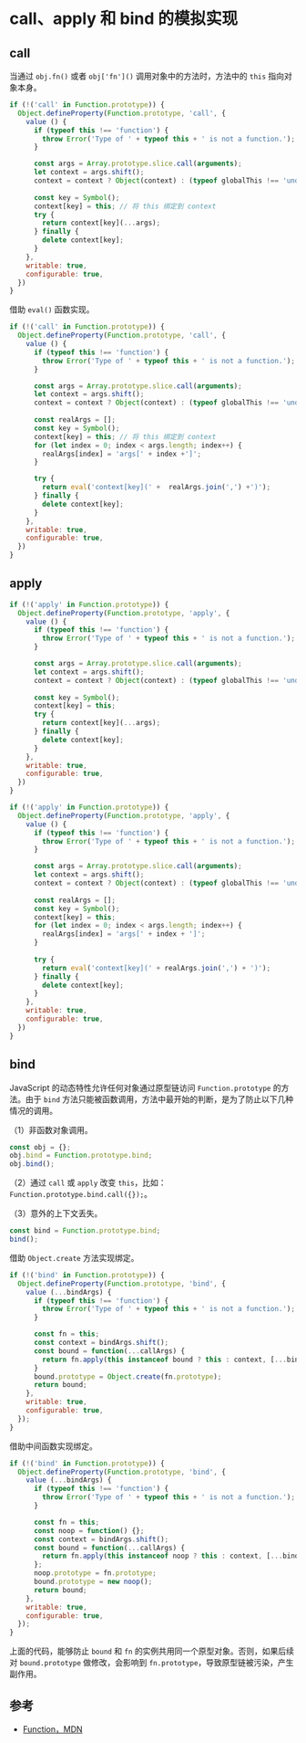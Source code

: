 # call、apply 和 bind 的模拟实现

## call

当通过 `obj.fn()` 或者 `obj['fn']()` 调用对象中的方法时，方法中的 `this` 指向对象本身。

```javascript
if (!('call' in Function.prototype)) {
  Object.defineProperty(Function.prototype, 'call', {
    value () {
      if (typeof this !== 'function') {
        throw Error('Type of ' + typeof this + ' is not a function.');
      }

      const args = Array.prototype.slice.call(arguments);
      let context = args.shift();
      context = context ? Object(context) : (typeof globalThis !== 'undefined' ? globalThis : window);
      
      const key = Symbol();
      context[key] = this; // 将 this 绑定到 context
      try {
        return context[key](...args);
      } finally {
        delete context[key];
      }
    },
    writable: true,
    configurable: true,
  })
}
```

借助 `eval()` 函数实现。

```javascript
if (!('call' in Function.prototype)) {
  Object.defineProperty(Function.prototype, 'call', {
    value () {
      if (typeof this !== 'function') {
        throw Error('Type of ' + typeof this + ' is not a function.');
      }

      const args = Array.prototype.slice.call(arguments);
      let context = args.shift();
      context = context ? Object(context) : (typeof globalThis !== 'undefined' ? globalThis : window);
      
      const realArgs = [];
      const key = Symbol();
      context[key] = this; // 将 this 绑定到 context
      for (let index = 0; index < args.length; index++) {
        realArgs[index] = 'args[' + index +']';
      }

      try {
        return eval('context[key](' +  realArgs.join(',') +')');
      } finally {
        delete context[key];
      }
    },
    writable: true,
    configurable: true,
  })
}
```

## apply

```javascript
if (!('apply' in Function.prototype)) {
  Object.defineProperty(Function.prototype, 'apply', {
    value () {
      if (typeof this !== 'function') {
        throw Error('Type of ' + typeof this + ' is not a function.');
      }

      const args = Array.prototype.slice.call(arguments);
      let context = args.shift();
      context = context ? Object(context) : (typeof globalThis !== 'undefined' ? globalThis : window);
    
      const key = Symbol();
      context[key] = this;
      try {
        return context[key](...args);
      } finally {
        delete context[key];
      }
    },
    writable: true,
    configurable: true,
  })
}
```

```javascript
if (!('apply' in Function.prototype)) {
  Object.defineProperty(Function.prototype, 'apply', {
    value () {
      if (typeof this !== 'function') {
        throw Error('Type of ' + typeof this + ' is not a function.');
      }

      const args = Array.prototype.slice.call(arguments);
      let context = args.shift();
      context = context ? Object(context) : (typeof globalThis !== 'undefined' ? globalThis : window);
        
      const realArgs = [];
      const key = Symbol();
      context[key] = this;
      for (let index = 0; index < args.length; index++) {
        realArgs[index] = 'args[' + index + ']';
      }
      
      try {
        return eval('context[key](' + realArgs.join(',') + ')');
      } finally {
        delete context[key];
      }
    },
    writable: true,
    configurable: true,
  })
}
```

## bind

JavaScript 的动态特性允许任何对象通过原型链访问 `Function.prototype` 的方法。由于 `bind` 方法只能被函数调用，方法中最开始的判断，是为了防止以下几种情况的调用。
  
（1）非函数对象调用。
  
  ```javascript
  const obj = {};
  obj.bind = Function.prototype.bind;
  obj.bind();
  ```

（2）通过 `call` 或 `apply` 改变 `this`，比如：`Function.prototype.bind.call({});`。

（3）意外的上下文丢失。

  ```javascript
  const bind = Function.prototype.bind;
  bind();
  ```

借助 `Object.create` 方法实现绑定。

```javascript
if (!('bind' in Function.prototype)) {
  Object.defineProperty(Function.prototype, 'bind', {
    value (...bindArgs) {
      if (typeof this !== 'function') {
        throw Error('Type of ' + typeof this + ' is not a function.');
      }

      const fn = this;
      const context = bindArgs.shift();
      const bound = function(...callArgs) {
        return fn.apply(this instanceof bound ? this : context, [...bindArgs, ...callArgs]);
      }
      bound.prototype = Object.create(fn.prototype);
      return bound;
    },
    writable: true,
    configurable: true,
  });
}
```

借助中间函数实现绑定。

```javascript
if (!('bind' in Function.prototype)) {
  Object.defineProperty(Function.prototype, 'bind', {
    value (...bindArgs) {
      if (typeof this !== 'function') {
        throw Error('Type of ' + typeof this + ' is not a function.');
      }

      const fn = this;
      const noop = function() {};
      const context = bindArgs.shift();
      const bound = function(...callArgs) {
        return fn.apply(this instanceof noop ? this : context, [...bindArgs, ...callArgs]);
      };
      noop.prototype = fn.prototype;
      bound.prototype = new noop();
      return bound;
    },
    writable: true,
    configurable: true,
  });
}
```

上面的代码，能够防止 `bound` 和 `fn` 的实例共用同一个原型对象。否则，如果后续对 `bound.prototype` 做修改，会影响到 `fn.prototype`，导致原型链被污染，产生副作用。

## 参考

- [Function，MDN](https://developer.mozilla.org/zh-CN/docs/Web/JavaScript/Reference/Global_Objects/Function)
